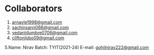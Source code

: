 # Collaborators
1. arnavle1998@gmail.com
2. sachinsaroj066@gmail.com
3. vedantdumbre0706@gmail.com
4. cliftonlobo09@gmail.com
   
5.Name: Nirav
Batch: TYIT(2021-24)
E-mail: gohilnirav222@gmail.com

